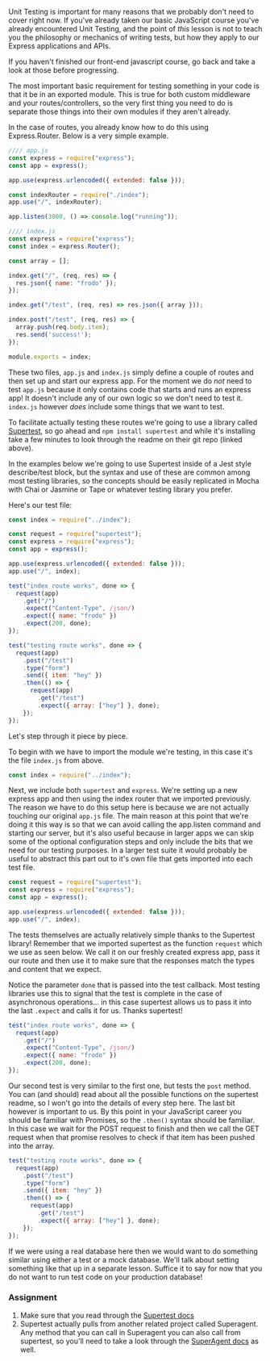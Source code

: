 Unit Testing is important for many reasons that we probably don't need to cover right now. If you've already taken our basic JavaScript course you've already encountered Unit Testing, and the point of _this_ lesson is not to teach you the philosophy or mechanics of writing tests, but how they apply to our Express applications and APIs.

If you haven't finished our front-end javascript course, go back and take a look at those before progressing.

The most important basic requirement for testing something in your code is that it be in an exported module. This is true for both custom middleware and your routes/controllers, so the very first thing you need to do is separate those things into their own modules if they aren't already.

In the case of routes, you already know how to do this using Express.Router. Below is a very simple example.

~~~javascript
//// app.js
const express = require("express");
const app = express();

app.use(express.urlencoded({ extended: false }));

const indexRouter = require("./index");
app.use("/", indexRouter);

app.listen(3000, () => console.log("running"));
~~~

~~~javascript
//// index.js
const express = require("express");
const index = express.Router();

const array = [];

index.get("/", (req, res) => {
  res.json({ name: "frodo" });
});

index.get("/test", (req, res) => res.json({ array }));

index.post("/test", (req, res) => {
  array.push(req.body.item);
  res.send('success!');
});

module.exports = index;
~~~

These two files, `app.js` and `index.js` simply define a couple of routes and then set up and start our express app. For the moment we do _not_ need to test `app.js` because it only contains code that starts and runs an express app!  It doesn't include any of our own logic so we don't need to test it. `index.js` however _does_ include some things that we want to test.

To facilitate actually testing these routes we're going to use a library called [Supertest](https://github.com/visionmedia/supertest), so go ahead and `npm install supertest` and while it's installing take a few minutes to look through the readme on their git repo (linked above).

In the examples below we're going to use Supertest inside of a Jest style describe/test block, but the syntax and use of these are common among most testing libraries, so the concepts should be easily replicated in Mocha with Chai or Jasmine or Tape or whatever testing library you prefer.

Here's our test file:
~~~javascript
const index = require("../index");

const request = require("supertest");
const express = require("express");
const app = express();

app.use(express.urlencoded({ extended: false }));
app.use("/", index);

test("index route works", done => {
  request(app)
    .get("/")
    .expect("Content-Type", /json/)
    .expect({ name: "frodo" })
    .expect(200, done);
});

test("testing route works", done => {
  request(app)
    .post("/test")
    .type("form")
    .send({ item: "hey" })
    .then(() => {
      request(app)
        .get("/test")
        .expect({ array: ["hey"] }, done);
    });
});
~~~

Let's step through it piece by piece.

To begin with we have to import the module we're testing, in this case it's the file `index.js` from above.
~~~javascript
const index = require("../index");
~~~

Next, we include both `supertest` and `express`.  We're setting up a new express app and then using the index router that we imported previously. The reason we have to do this setup here is because we are not actually touching our original `app.js` file. The main reason at this point that we're doing it this way is so that we can avoid calling the app.listen command and starting our server, but it's also useful because in larger apps we can skip some of the optional configuration steps and only include the bits that we need for our testing purposes.  In a larger test suite it would probably be useful to abstract this part out to it's own file that gets imported into each test file.
~~~javascript
const request = require("supertest");
const express = require("express");
const app = express();

app.use(express.urlencoded({ extended: false }));
app.use("/", index);
~~~

The tests themselves are actually relatively simple thanks to the Supertest library! Remember that we imported supertest as the function `request` which we use as seen below. We call it on our freshly created express app, pass it our route and then use it to make sure that the responses match the types and content that we expect. 

Notice the parameter `done` that is passed into the test callback.  Most testing libraries use this to signal that the test is complete in the case of asynchronous operations... in this case supertest allows us to pass it into the last `.expect` and calls it for us.  Thanks supertest!
~~~javascript
test("index route works", done => {
  request(app)
    .get("/")
    .expect("Content-Type", /json/)
    .expect({ name: "frodo" })
    .expect(200, done);
});
~~~

Our second test is very similar to the first one, but tests the `post` method. You can (and should) read about all the possible functions on the supertest readme, so I won't go into the details of every step here. The last bit however is important to us. By this point in your JavaScript career you should be familiar with Promises, so the `.then()` syntax should be familiar. In this case we wait for the POST request to finish and then we call the GET request when that promise resolves to check if that item has been pushed into the array.

~~~javascript
test("testing route works", done => {
  request(app)
    .post("/test")
    .type("form")
    .send({ item: "hey" })
    .then(() => {
      request(app)
        .get("/test")
        .expect({ array: ["hey"] }, done);
    });
});
~~~

If we were using a real database here then we would want to do something similar using either a test or a mock database. We'll talk about setting something like that up in a separate lesson. Suffice it to say for now that you do not want to run test code on your production database!


### Assignment

<div class="lesson-content__panel" markdown="1">

1. Make sure that you read through the [Supertest docs](https://github.com/visionmedia/supertest) 
2. Supertest actually pulls from another related project called Superagent.  Any method that you can call in Superagent you can also call from supertest, so you'll need to take a look through the [SuperAgent docs](http://visionmedia.github.io/superagent/) as well.
</div>

